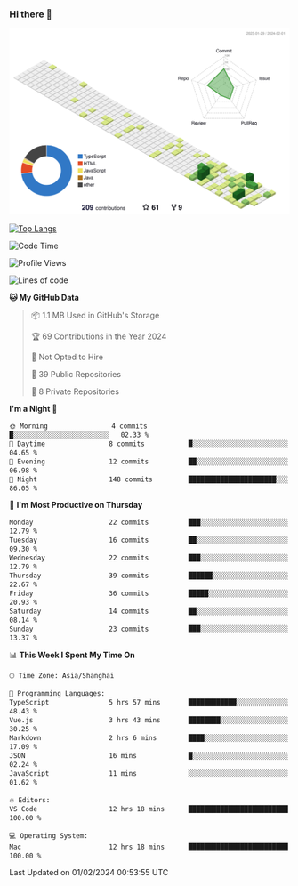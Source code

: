 ### Hi there 👋

![](./profile-3d-contrib/profile-green-animate.svg)

 

[![Top Langs](https://github-readme-stats.vercel.app/api/top-langs/?username=tonyljx)](https://github.com/anuraghazra/github-readme-stats)


 

<!--START_SECTION:waka-->
![Code Time](http://img.shields.io/badge/Code%20Time-134%20hrs%2051%20mins-blue)

![Profile Views](http://img.shields.io/badge/Profile%20Views-1-blue)

![Lines of code](https://img.shields.io/badge/From%20Hello%20World%20I%27ve%20Written-249.2%20thousand%20lines%20of%20code-blue)

**🐱 My GitHub Data** 

> 📦 1.1 MB Used in GitHub's Storage 
 > 
> 🏆 69 Contributions in the Year 2024
 > 
> 🚫 Not Opted to Hire
 > 
> 📜 39 Public Repositories 
 > 
> 🔑 8 Private Repositories 
 > 
**I'm a Night 🦉** 

```text
🌞 Morning                4 commits           █░░░░░░░░░░░░░░░░░░░░░░░░   02.33 % 
🌆 Daytime                8 commits           █░░░░░░░░░░░░░░░░░░░░░░░░   04.65 % 
🌃 Evening                12 commits          ██░░░░░░░░░░░░░░░░░░░░░░░   06.98 % 
🌙 Night                  148 commits         ██████████████████████░░░   86.05 % 
```
📅 **I'm Most Productive on Thursday** 

```text
Monday                   22 commits          ███░░░░░░░░░░░░░░░░░░░░░░   12.79 % 
Tuesday                  16 commits          ██░░░░░░░░░░░░░░░░░░░░░░░   09.30 % 
Wednesday                22 commits          ███░░░░░░░░░░░░░░░░░░░░░░   12.79 % 
Thursday                 39 commits          ██████░░░░░░░░░░░░░░░░░░░   22.67 % 
Friday                   36 commits          █████░░░░░░░░░░░░░░░░░░░░   20.93 % 
Saturday                 14 commits          ██░░░░░░░░░░░░░░░░░░░░░░░   08.14 % 
Sunday                   23 commits          ███░░░░░░░░░░░░░░░░░░░░░░   13.37 % 
```


📊 **This Week I Spent My Time On** 

```text
🕑︎ Time Zone: Asia/Shanghai

💬 Programming Languages: 
TypeScript               5 hrs 57 mins       ████████████░░░░░░░░░░░░░   48.43 % 
Vue.js                   3 hrs 43 mins       ████████░░░░░░░░░░░░░░░░░   30.25 % 
Markdown                 2 hrs 6 mins        ████░░░░░░░░░░░░░░░░░░░░░   17.09 % 
JSON                     16 mins             █░░░░░░░░░░░░░░░░░░░░░░░░   02.24 % 
JavaScript               11 mins             ░░░░░░░░░░░░░░░░░░░░░░░░░   01.62 % 

🔥 Editors: 
VS Code                  12 hrs 18 mins      █████████████████████████   100.00 % 

💻 Operating System: 
Mac                      12 hrs 18 mins      █████████████████████████   100.00 % 
```


 Last Updated on 01/02/2024 00:53:55 UTC
<!--END_SECTION:waka-->
